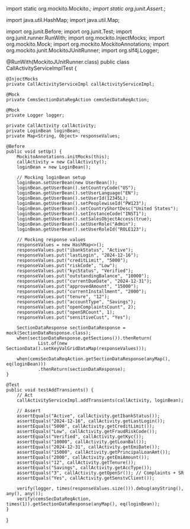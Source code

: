 import static org.mockito.Mockito.*;
import static org.junit.Assert.*;

import java.util.HashMap;
import java.util.Map;

import org.junit.Before;
import org.junit.Test;
import org.junit.runner.RunWith;
import org.mockito.InjectMocks;
import org.mockito.Mock;
import org.mockito.MockitoAnnotations;
import org.mockito.junit.MockitoJUnitRunner;
import org.slf4j.Logger;

@RunWith(MockitoJUnitRunner.class)
public class CallActivityServiceImplTest {

    @InjectMocks
    private CallActivityServiceImpl callActivityServiceImpl;

    @Mock
    private CemsSectionDataRegAction cemsSecDataReqAction;

    @Mock
    private Logger logger;

    private CallActivity callActivity;
    private LoginBean loginBean;
    private Map<String, Object> responseValues;

    @Before
    public void setUp() {
        MockitoAnnotations.initMocks(this);
        callActivity = new CallActivity();
        loginBean = new LoginBean();

        // Mocking loginBean setup
        loginBean.setUserBean(new UserBean());
        loginBean.getUserBean().setCountryCode("US");
        loginBean.getUserBean().setUserLanguage("EN");
        loginBean.getUserBean().setUserId(12345L);
        loginBean.getUserBean().setPeoplewiseId("PW123");
        loginBean.getUserBean().setCountryShortDesc("United States");
        loginBean.getUserBean().setInstanceCode("INST1");
        loginBean.getUserBean().setSalesObjectAccess(true);
        loginBean.getUserBean().setUserRole("Admin");
        loginBean.getUserBean().setUserRoleId("ROLE123");

        // Mocking response values
        responseValues = new HashMap<>();
        responseValues.put("ibankStatus", "Active");
        responseValues.put("lastLogin", "2024-12-16");
        responseValues.put("creditLimit", "5000");
        responseValues.put("riskCode", "Low");
        responseValues.put("kycStatus", "Verified");
        responseValues.put("outstandingBalance", "10000");
        responseValues.put("currentDueDate", "2024-12-31");
        responseValues.put("approvedAmount", "15000");
        responseValues.put("currentInstallment", "2000");
        responseValues.put("tenure", "12");
        responseValues.put("accountType", "Savings");
        responseValues.put("openComplaintsCount", 2);
        responseValues.put("openSRCount", 1);
        responseValues.put("sensitiveCust", "Yes");

        SectionDataResponse sectionDataResponse = mock(SectionDataResponse.class);
        when(sectionDataResponse.getSections()).thenReturn(
                List.of(new SectionData().setKeyValGridDataMap(responseValues)));

        when(cemsSecDataReqAction.getSectionDataResponse(anyMap(), eq(loginBean)))
                .thenReturn(sectionDataResponse);
    }

    @Test
    public void testAddTransients() {
        // Act
        callActivityServiceImpl.addTransients(callActivity, loginBean);

        // Assert
        assertEquals("Active", callActivity.getIbankStatus());
        assertEquals("2024-12-16", callActivity.getLastLogin());
        assertEquals("5000", callActivity.getCreditLimit());
        assertEquals("Low", callActivity.getFraudRiskCode());
        assertEquals("Verified", callActivity.getKyc());
        assertEquals("10000", callActivity.getLoanBal());
        assertEquals("2024-12-31", callActivity.getEmiDate());
        assertEquals("15000", callActivity.getPrincipalLoanAmt());
        assertEquals("2000", callActivity.getEmiAmount());
        assertEquals("12", callActivity.getTenure());
        assertEquals("Savings", callActivity.getAccType());
        assertEquals("3", callActivity.getOpenSr()); // Complaints + SR
        assertEquals("Yes", callActivity.getSenstvClient());

        verify(logger, times(responseValues.size())).debug(anyString(), any(), any());
        verify(cemsSecDataReqAction, times(1)).getSectionDataResponse(anyMap(), eq(loginBean));
    }
}
